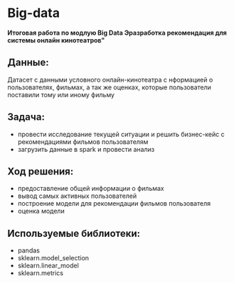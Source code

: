 # Big-data
**Итоговая работа по модлую Big Data Эразработка рекомендация для системы онлайн кинотеатров"**

## Данные:
Датасет с данными условного онлайн-кинотеатра с нформацией о пользователях, фильмах, а так же оценках, которые пользователи поставили тому или иному фильму

## Задача:
- провести исследование текущей ситуации и решить бизнес-кейс с рекомендациями фильмов пользователям
- загрузить данные в spark и провести анализ

## Ход решения:
- предоставление общей информации о фильмах
- вывод самых активных пользователей
- построение модели для рекомендации фильмов пользователя
- оценка модели

## Используемые библиотеки:
- pandas 
- sklearn.model_selection
- sklearn.linear_model
- sklearn.metrics

